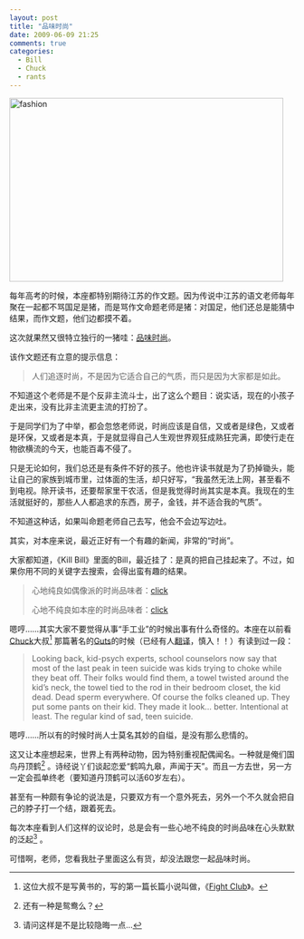 ```yaml
---
layout: post
title: "品味时尚"
date: 2009-06-09 21:25
comments: true
categories:
  - Bill
  - Chuck
  - rants
---
```


<img title="fashion" style="border-right: 0px; border-top: 0px; display: inline; border-left: 0px; border-bottom: 0px" height="324" alt="fashion" src="{{ site.static_base }}/downloads/images/2009_06/fashion.jpg" width="484" border="0" />

每年高考的时候，本座都特别期待江苏的作文题。因为传说中江苏的语文老师每年聚在一起都不骂国足是猪，而是骂作文命题老师是猪：对国足，他们还总是能猜中结果，而作文题，他们边都摸不着。

这次就果然又很特立独行的一猪哇：<a href="http://edu.qq.com/a/20090608/000172.htm" target="_blank">品味时尚</a>。

该作文题还有立意的提示信息：

> 人们追逐时尚，不是因为它适合自己的气质，而只是因为大家都是如此。

不知道这个老师是不是个反非主流斗士，出了这么个题目：说实话，现在的小孩子走出来，没有比非主流更主流的打扮了。

于是同学们为了中举，都会忽悠老师说，时尚应该是自信，又或者是绿色，又或者是环保，又或者是本真，于是就显得自己人生观世界观狂成熟狂完满，即使行走在物欲横流的今天，也能百毒不侵了。

只是无论如何，我们总还是有条件不好的孩子。他也许读书就是为了扔掉锄头，能让自己的家族到城市里，过体面的生活，却只好写，“我虽然无法上网，甚至看不到电视。除开读书，还要帮家里干农活，但是我觉得时尚其实是本真。我现在的生活就挺好的，那些人人都追求的东西，房子，金钱，并不适合我的气质”。

不知道这种话，如果叫命题老师自己去写，他会不会边写边吐。

其实，对本座来说，最近正好有一个有趣的新闻，非常的“时尚”。

大家都知道，《Kill Bill》里面的Bill，最近挂了：是真的把自己挂起来了。不过，如果你用不同的关键字去搜索，会得出蛮有趣的结果。

> 心地纯良如偶像派的时尚品味者：<a href="http://www.google.com/search?hl=en&q=kill+bill+%E4%B8%BB%E8%A7%92+%E8%87%AA%E6%9D%80&sourceid=navclient-ff&rlz=1B3GGGL_zh-CN___CN231&ie=UTF-8" target="_blank">click</a>
>
> 心地不纯良如本座的时尚品味者：<a href="http://www.google.com/search?hl=en&q=kill+bill+%E4%B8%BB%E8%A7%92+%E8%87%AA%E6%85%B0&sourceid=navclient-ff&rlz=1B3GGGL_zh-CN___CN231&ie=UTF-8" target="_blank">click</a>

嗯哼……其实大家不要觉得从事“手工业”的时候出事有什么奇怪的。本座在以前看<a href="http://en.wikipedia.org/wiki/Chuck_Palahniuk" target="_blank">Chuck</a>大叔[^1] 那篇著名的<a href="http://chuckpalahniuk.net/features/shorts/guts" target="_blank">Guts</a>的时候（已经有人<a href="http://www.verycd.com/groups/@g2386100/683454.topic" target="_blank">翻译</a>，慎入！！）有读到过一段：

> Looking back, kid-psych experts, school counselors now say that most of the last peak in teen suicide was kids trying to choke while they beat off. Their folks would find them, a towel twisted around the kid&#8217;s neck, the towel tied to the rod in their bedroom closet, the kid dead. Dead sperm everywhere. Of course the folks cleaned up. They put some pants on their kid. They made it look… better. Intentional at least. The regular kind of sad, teen suicide.

嗯哼……所以有的时候时尚人士莫名其妙的自缢，是没有那么悲情的。

这又让本座想起来，世界上有两种动物，因为特别重视配偶闻名。一种就是俺们国鸟丹顶鹤[^2] 。诗经说丫们谈起恋爱“鹤鸣九皋，声闻于天”。而且一方去世，另一方一定会孤单终老（要知道丹顶鹤可以活60岁左右）。

甚至有一种颇有争论的说法是，只要双方有一个意外死去，另外一个不久就会把自己的脖子打一个结，跟着死去。

每次本座看到人们这样的议论时，总是会有一些心地不纯良的时尚品味在心头默默的泛起[^3] 。

可惜啊，老师，您看我肚子里面这么有货，却没法跟您一起品味时尚。

[^1]:  这位大叔不是写黄书的，写的第一篇长篇小说叫做，《<a href="http://www.imdb.com/title/tt0137523/" target="_blank">Fight Club</a>》。
[^2]: 还有一种是鸳鸯么？
[^3]: 请问这样是不是比较隐晦一点…
